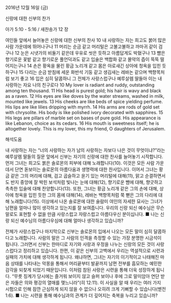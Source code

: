 2016년 12월 16일 (금)

신랑에 대한 신부의 찬가



아가 5:10 - 5:16 / 새찬송가 12 장


여인들 앞에서 늘어놓은 신랑에 대한 신부의 찬사
10 내 사랑하는 자는 희고도 붉어 많은 사람 가운데에 뛰어나구나 11 머리는 순금 같고 머리털은 고불고불하고 까마귀 같이 검구나 12 눈은 시냇가의 비둘기 같은데 우유로 씻은 듯하고 아름답게도 박혔구나 13 뺨은 향기로운 꽃밭 같고 향기로운 풀언덕과도 같고 입술은 백합화 같고 몰약의 즙이 뚝뚝 떨어지는구나 14 손은 황옥을 물린 황금 노리개 같고 몸은 아로새긴 상아에 청옥을 입힌 듯하구나 15 다리는 순금 받침에 세운 화반석 기둥 같고 생김새는 레바논 같으며 백향목처럼 보기 좋고 16 입은 심히 달콤하니 그 전체가 사랑스럽구나 예루살렘 딸들아 이는 내 사랑하는 자요 나의 친구로다
10 My lover is radiant and ruddy, outstanding among ten thousand. 11 His head is purest gold; his hair is wavy and black as a raven. 12 His eyes are like doves by the water streams, washed in milk, mounted like jewels. 13 His cheeks are like beds of spice yielding perfume. His lips are like lilies dripping with myrrh. 14 His arms are rods of gold set with chrysolite. His body is like polished ivory decorated with sapphires. 15 His legs are pillars of marble set on bases of pure gold. His appearance is like Lebanon, choice as its cedars. 16 His mouth is sweetness itself; he is altogether lovely. This is my lover, this my friend, O daughters of Jerusalem.

해석도움




내 사랑하는 자는 
“너의 사랑하는 자가 남의 사랑하는 자보다 나은 것이 무엇이냐?”라는 예루살렘 딸들의 질문 앞에서 신부는 자기의 신랑에 대한 찬사를 늘어놓기 시작합니다. 먼저 그녀는 희고도 붉은 솔로몬의 피부에 대해 노래합니다(10). 이것은 모든 사람 가운데서 단연 돋보이는 솔로몬의 아름다움과 생명력에 대한 찬사입니다. 이어서 그녀는 황금 같은 그의 머리에 대해, 검고 곱슬하고 윤기 있는 머리털에 대해(11), 맑고 순결하면서도 반지 중앙에 잘 박힌 보석처럼 빛나는 눈에 대해(12), 향기로운 뺨에 대해, 향긋하고 촉촉한 입술에 대해 찬양합니다(13). 또한, 그녀는 황금 노리개 같은 그의 손에 대해, 상아에 청옥을 입힌 듯한 그의 몸에 대해(14), 레바논 백향목처럼 쭉 뻗은 그의 다리에 대해 노래합니다(15). 이상에서 나온 솔로몬에 대한 술람미 여인의 자세한 묘사는 그녀가 남편을 얼마나 많이 생각하고 있는지를 잘 보여줍니다. 우리의 신랑 되신 예수님은 무슨 말로도 표현할 수 없을 만큼 사랑스럽고 자랑스럽고 아름다우신 분이십니다.
■ 나는 신랑 되신 예수님의 아름다우심에 대해 얼마나 생각하고 있습니까?

전체가 사랑스럽구나 
마지막으로 신부는 솔로몬의 입에서 나오는 모든 말이 심히 달콤하다고 노래합니다. 사람의 말은 그 사람의 인격을 측정할 수 있는 가장 분명한 시금석이 됩니다. 그러면서 신부는 한마디로 자기와 사랑과 우정을 나누는 신랑의 모든 것이 사랑스럽다고 정리하고 있습니다. 한편, 이 같은 신부의 고백에서 우리는 역설적으로 시련과 실패의 가치에 대해 생각하게 됩니다. 왜냐하면, 그녀는 자기의 이기적이고 나태해진 마음 상태를 나타내는 악몽을 통해서 머리끝부터 발끝까지 남편 전부를 흠모하는 예민한 감각을 되찾게 되었기 때문입니다. 이처럼 참된 사랑은 시련을 통해 더욱 성장하게 됩니다. “무릇 징계가 당시에는 즐거워 보이지 않고 슬퍼 보이나 후에 그로 말미암아 연단 받은 자들은 의와 평강의 열매를 맺느니라”(히 12:11). 이 사실을 알 때 우리는 여러 가지 시험으로 인해 잠깐 근심하게 되지 않을 수 없으나 오히려 크게 기뻐할 수 있습니다(벧전1:6).
■ 나는 시련을 통해 예수님과의 관계가 더 깊어지는 축복을 누리고 있습니까?